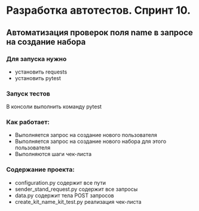 ﻿# Разработка автотестов. Спринт 10.
## Автоматизация проверок поля name в запросе на создание набора

### Для запуска нужно
- установить requests
- установить pytest

### Запуск тестов
В консоли выполнить команду pytest

### Как работает:
- Выполняется запрос на создание нового пользователя
- Выполняется запрос на создание нового набора для этого пользователя
- Выполняются шаги чек-листа

### Содержание проекта:
- configuration.py содержит все пути
- sender_stand_request.py содержит все запросы
- data.py содержит тела POST запросов
- create_kit_name_kit_test.py реализация чек-листа